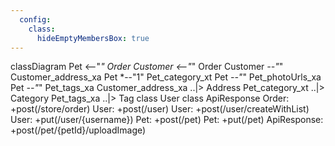 ```yaml
---
  config:
    class:
      hideEmptyMembersBox: true
---
```

classDiagram
  Pet <--"*" Order
  Customer <--"*" Order
  Customer *--"*" Customer_address_xa
  Pet *--"1" Pet_category_xt
  Pet *--"*" Pet_photoUrls_xa
  Pet *--"*" Pet_tags_xa
  Customer_address_xa ..|> Address
  Pet_category_xt ..|> Category
  Pet_tags_xa ..|> Tag
  class User
  class ApiResponse
  Order: +post(/store/order)
  User: +post(/user)
  User: +post(/user/createWithList)
  User: +put(/user/{username})
  Pet: +post(/pet)
  Pet: +put(/pet)
  ApiResponse: +post(/pet/{petId}/uploadImage)